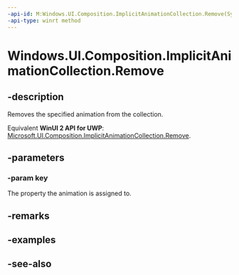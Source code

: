 ```yaml
---
-api-id: M:Windows.UI.Composition.ImplicitAnimationCollection.Remove(System.String)
-api-type: winrt method
---
```


<!-- Method syntax
public void Remove(System.String key)
-->

# Windows.UI.Composition.ImplicitAnimationCollection.Remove

## -description
Removes the specified animation from the collection.

Equivalent **WinUI 2 API for UWP**: [Microsoft.UI.Composition.ImplicitAnimationCollection.Remove](/windows/winui/api/microsoft.ui.composition.implicitanimationcollection.remove).

## -parameters
### -param key
The property the animation is assigned to.

## -remarks

## -examples

## -see-also
